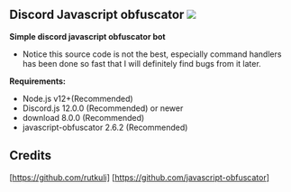 ## Discord Javascript obfuscator [![](https://www.codefactor.io/repository/github/rutkuli/discord-javascript-obfuscator/badge)](https://www.codefactor.io/repository/github/rutkuli/discord-javascript-obfuscator)

**Simple discord javascript obfuscator bot**
- Notice this source code is not the best, especially command handlers 
has been done so fast that I will definitely find bugs from it later.

**Requirements:**
- Node.js v12+(Recommended)
- Discord.js 12.0.0 (Recommended) or newer
- download 8.0.0 (Recommended)
- javascript-obfuscator 2.6.2 (Recommended)

## Credits
[https://github.com/rutkuli]
[https://github.com/javascript-obfuscator]


